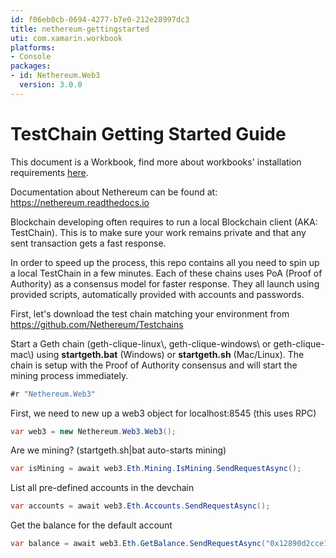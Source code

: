 ```yaml
---
id: f06eb0cb-0694-4277-b7e0-212e28997dc3
title: nethereum-gettingstarted
uti: com.xamarin.workbook
platforms:
- Console
packages:
- id: Nethereum.Web3
  version: 3.0.0
---
```


# TestChain Getting Started Guide

This document is a Workbook, find more about workbooks' installation requirements  [here](https://docs.microsoft.com/en-us/xamarin/tools/workbooks/install).

Documentation about Nethereum can be found at: <https://nethereum.readthedocs.io>

Blockchain developing often requires to run a local Blockchain client (AKA: TestChain). This is to make sure your work remains private and that any sent transaction gets a fast response.

In order to speed up the process, this repo contains all you need to spin up a local TestChain in a few minutes. Each of these chains uses PoA (Proof of Authority) as a consensus model for faster response. They all launch using provided scripts, automatically provided with accounts and passwords.

First, let's download the test chain matching your environment from <https://github.com/Nethereum/Testchains>

Start a Geth chain (geth-clique-linux\\, geth-clique-windows\\ or geth-clique-mac\\) using **startgeth.bat** (Windows) or **startgeth.sh** (Mac/Linux). The chain is setup with the Proof of Authority consensus and will start the mining process immediately.

```csharp
#r "Nethereum.Web3"
```

First, we need to new up a web3 object for localhost:8545 (this uses RPC)

```csharp
var web3 = new Nethereum.Web3.Web3();
```

Are we mining? (startgeth.sh|bat auto-starts mining)

```csharp
var isMining = await web3.Eth.Mining.IsMining.SendRequestAsync();
```

List all pre-defined accounts in the devchain

```csharp
var accounts = await web3.Eth.Accounts.SendRequestAsync();
```

Get the balance for the default account

```csharp
var balance = await web3.Eth.GetBalance.SendRequestAsync("0x12890d2cce102216644c59dae5baed380d84830c");
```